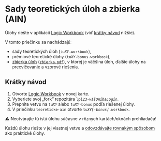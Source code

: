 Sady teoretických úloh a zbierka (AIN)
======================================

Úlohy riešte v aplikácii
[Logic Workbook](https://fmfi-uk-1-ain-412.github.io/workbook/)
(viď [krátky návod](#krátky-návod) nižšie).

V tomto priečinku sa nachádzajú:
  * sady teoretických úloh (<code>tu<var>XY</var>.workbook</code>),
  * prémiové teoretické úlohy (<code>tu<var>XY</var>-bonus.workbook</code>),
  * [zbierka úloh](zbierka.pdf) ([`zbierka.pdf`](zbierka.pdf)),
    v ktorej je väčšina úloh, ďalšie úlohy na precvičovanie
    a vzorové riešenia.

## Krátky návod

 1. Otvorte
    [Logic Workbook](https://fmfi-uk-1-ain-412.github.io/workbook/)
    v novej karte.
 2. Vyberiete svoj „fork“ repozitára
    <code>lpi23-<var>vášUnibaLogin</var></code>.
 3. Prepnite vetvu na <code>tu<var>XY</var></code> alebo
    <code>tu<var>XY</var>-bonus</code> podľa riešenej úlohy.
 4. V priečinku `teoreticke-ain` otvorte
    <code>tu<var>XY[-bonus]</var>.workbook</code>.

:warning: Neotvárajte tú istú úlohu súčasne v rôznych kartách/oknách prehliadača!

Každú úlohu riešte v jej vlastnej vetve
a [odovzdávajte rovnakým spôsobom](../docs/odovzdavanie.md) ako praktické úlohy.

